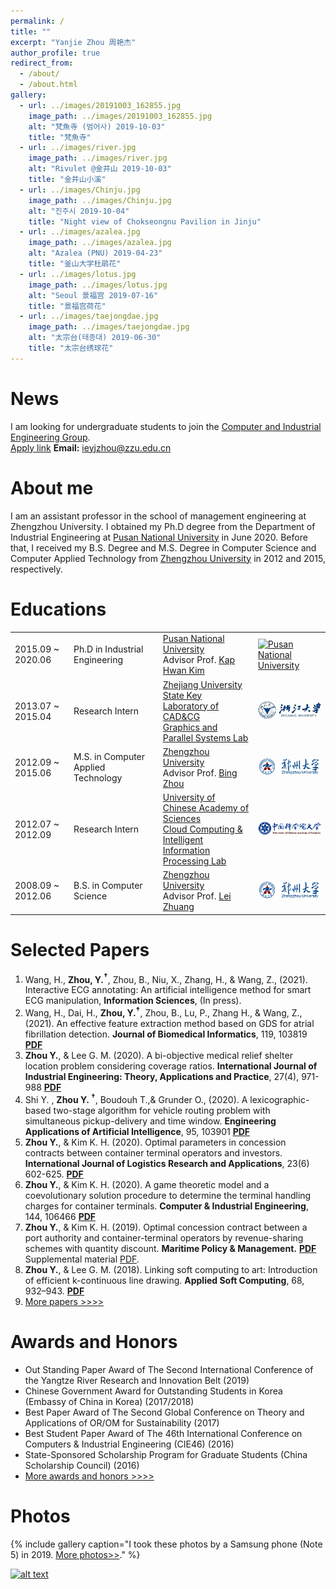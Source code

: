 ```yaml
---
permalink: /
title: ""
excerpt: "Yanjie Zhou 周艳杰"
author_profile: true
redirect_from: 
  - /about/
  - /about.html
gallery:
  - url: ../images/20191003_162855.jpg
    image_path: ../images/20191003_162855.jpg
    alt: "梵魚寺 (범어사) 2019-10-03"
    title: "梵魚寺"
  - url: ../images/river.jpg
    image_path: ../images/river.jpg
    alt: "Rivulet @金井山 2019-10-03"
    title: "金井山小溪"    
  - url: ../images/Chinju.jpg
    image_path: ../images/Chinju.jpg
    alt: "진주시 2019-10-04"
    title: "Night view of Chokseongnu Pavilion in Jinju"
  - url: ../images/azalea.jpg
    image_path: ../images/azalea.jpg
    alt: "Azalea (PNU) 2019-04-23"
    title: "釜山大学杜鹃花"
  - url: ../images/lotus.jpg
    image_path: ../images/lotus.jpg
    alt: "Seoul 景福宫 2019-07-16"
    title: "景福宫荷花"
  - url: ../images/taejongdae.jpg
    image_path: ../images/taejongdae.jpg
    alt: "太宗台(태종대) 2019-06-30"
    title: "太宗台绣球花"
---
```

News
======

I am looking for undergraduate students to join the [Computer and Industrial Engineering Group](https://ieyjzhou.github.io/lab/).
<br>[Apply link](https://ieyjzhou.github.io/lab/Openpositions.html) 
**Email:** ieyjzhou@zzu.edu.cn


About me
======
I am an assistant professor in the school of management engineering at Zhengzhou University. I obtained my Ph.D degree from  the Department of Industrial Engineering at [Pusan National University](http://www.pusan.ac.kr) in June 2020. Before that, I received my B.S. Degree and M.S. Degree in Computer Science and Computer Applied Technology from [Zhengzhou University](http://www.zzu.edu.cn) in 2012 and 2015, respectively. 


Educations
======
  
<table   style="border-collapse: collapse; border: none;">  
  <tr style="border-collapse: collapse; border: none;">    
    <td style="border-collapse: collapse; border: none;">2015.09 ~ 2020.06</td>    
    <td style="border-collapse: collapse; border: none;">Ph.D in Industrial Engineering</td>    
    <td style="border-collapse: collapse; border: none;"><a href="http://www.pusan.ac.kr/">Pusan National University</a><br>Advisor Prof. <a href="https://scholar.google.com/citations?user=MRFdiCQAAAAJ&hl=en">Kap Hwan Kim</a> </td>  
    <td style="border-collapse: collapse; border: none;"><a href="http://www.pusan.ac.kr/"> <img src="http://www.pusan.ac.kr/_contents/kor/_Img/Layout/logo.png" alt="Pusan National University"></a> </td>  
  </tr>  
   <tr style="border-collapse: collapse; border: none;">    
    <td style="border-collapse: collapse; border: none;">2013.07 ~ 2015.04 </td>    
    <td style="border-collapse: collapse; border: none;">Research Intern </td>    
    <td style="border-collapse: collapse; border: none;"><a href="http://www.zju.edu.cn/">Zhejiang University</a><br>  <a href="http://www.cad.zju.edu.cn/">State Key Laboratory of CAD&CG</a> 
   <br>  <a href="http://www.gaps-zju.org/">Graphics and Parallel Systems Lab</a> </td>  
    <td style="border-collapse: collapse; border: none;"><a href="http://www.zju.edu.cn/"> <img src="../images/zjulogo.jpg" alt="Zhejiang University"></a> </td>  
  </tr>  
 <tr style="border-collapse: collapse; border: none;">    
    <td style="border-collapse: collapse; border: none;">2012.09 ~ 2015.06 </td>    
    <td style="border-collapse: collapse; border: none;">M.S. in Computer Applied Technology</td>    
    <td style="border-collapse: collapse; border: none;"><a href="http://www.zzu.edu.cn/">Zhengzhou University</a><br>Advisor Prof. <a href="http://xg.zzu.edu.cn/bdsd/1502183295270.jhtml">Bing Zhou</a> </td>  
    <td style="border-collapse: collapse; border: none;"><a href="http://www.zzu.edu.cn/"> <img src="../images/zzulogo.png" alt="Zhengzhou University"></a> </td>  
  </tr> 
    
   <tr style="border-collapse: collapse; border: none;">    
    <td style="border-collapse: collapse; border: none;">2012.07 ~ 2012.09 </td>    
    <td style="border-collapse: collapse; border: none;">Research Intern </td>    
    <td style="border-collapse: collapse; border: none;"><a href="https://www.ucas.ac.cn/">University of Chinese Academy of Sciences</a><br>  <a href="http://feds.ac.cn/">Cloud Computing & <br>Intelligent Information Processing Lab</a> 
  </td>  
    <td style="border-collapse: collapse; border: none;"><a href="https://www.ucas.ac.cn/"> <img src="../images/UCAS_Logo.png" alt="University of Chinese Academy of Sciences"></a> </td>  
  </tr>  
 <tr style="border-collapse: collapse; border: none;">    
    <td style="border-collapse: collapse; border: none;">2008.09 ~ 2012.06 </td>    
    <td style="border-collapse: collapse; border: none;">B.S. in Computer Science </td>    
    <td style="border-collapse: collapse; border: none;"><a href="http://www.zzu.edu.cn/">Zhengzhou University</a><br>Advisor Prof. <a href="http://xg.zzu.edu.cn/bdsd/1502181273959.jhtml">Lei Zhuang</a> </td>  
    <td style="border-collapse: collapse; border: none;"><a href="http://www.zzu.edu.cn/"> <img src="../images/zzulogo.png" alt="Zhengzhou University"></a> </td>  
  </tr> 
  </table>

 
Selected Papers
======
1. Wang, H., **Zhou, Y.$^\dagger$**, Zhou, B., Niu, X., Zhang, H., & Wang, Z., (2021). Interactive ECG annotating: An artificial intelligence method for smart ECG manipulation, **Information Sciences**, (In press).
1. Wang, H., Dai, H., **Zhou, Y.$^\dagger$**, Zhou, B., Lu, P., Zhang H., & Wang, Z., (2021). An effective feature extraction method based on GDS for atrial fibrillation detection. **Journal of Biomedical Informatics**, 119, 103819 **[PDF](https://ieyjzhou.github.io/files/JBI2021.pdf)**
2. **Zhou Y.**, & Lee G. M. (2020). A bi-objective medical relief shelter location problem considering coverage ratios.  **International Journal of Industrial Engineering:
Theory, Applications and Practice**, 27(4), 971-988 **[PDF](https://ieyjzhou.github.io/files/IJIE2020.pdf)**
4. Shi Y. , **Zhou Y. $^\dagger$**, Boudouh T.,& Grunder O., (2020). A lexicographic-based two-stage algorithm for vehicle routing problem with simultaneous pickup-delivery and time window. **Engineering Applications of Artificial Intelligence**, 95, 103901 **[PDF](https://ieyjzhou.github.io/files/EAAI2020.pdf)**
5. **Zhou Y.**, & Kim K. H. (2020). Optimal parameters in concession contracts between container terminal operators and investors. **International Journal of Logistics Research and Applications**, 23(6) 602-625. **[PDF]( https://ieyjzhou.github.io/files/IJLRA2020.pdf)** 
6. **Zhou Y.**, & Kim K. H. (2020). A game theoretic model and a coevolutionary solution procedure to determine the terminal handling charges for container terminals. **Computer & Industrial Engineering**, 144, 106466 **[PDF](https://ieyjzhou.github.io/files/CIE2020_coevolutionary.pdf)**
7. **Zhou Y.**, & Kim K. H. (2019). Optimal concession contract between a port authority and container-terminal operators by revenue-sharing schemes with quantity discount. **Maritime Policy & Management.** **[PDF](https://ieyjzhou.github.io/files/online_version%20with_SP.pdf)** Supplemental material [PDF](https://ieyjzhou.github.io/files/Supplemental_Material_MPM_2019.pdf).
1. **Zhou Y.**, & Lee G. M. (2018). Linking soft computing to art: Introduction of efficient k-continuous line drawing. **Applied Soft Computing**, 68, 932–943. **[PDF](https://ieyjzhou.github.io/CIEG/Paper/KCLD_2018_Published_Version.pdf)**
 1.  [More papers >>>>](https://ieyjzhou.github.io/publications/)
 
 
Awards and Honors
======
   * Out Standing Paper Award of The Second International Conference of the Yangtze River Research and Innovation Belt (2019)  
   * Chinese Government Award for Outstanding Students in Korea (Embassy of China in Korea) (2017/2018)
   * Best Paper Award of The Second Global Conference on Theory and Applications of OR/OM for Sustainability (2017)
   * Best Student Paper Award of The 46th International Conference on Computers & Industrial Engineering (CIE46) (2016)
   * State-Sponsored Scholarship Program for Graduate Students (China Scholarship Council) (2016) 
   * [More awards and honors >>>>](https://ieyjzhou.github.io/YanjieZhou/AwardsandHonors.html)
   
Photos
======  
{% include gallery caption="I took these photos by a Samsung phone (Note 5) in 2019. [More photos>>](https://ieyjzhou.github.io/portfolio/)." %}
 
 
<a href="http://info.flagcounter.com/opgi"> ![alt text](http://s09.flagcounter.com/count2/opgi/bg_FFFFFF/txt_000000/border_CCCCCC/columns_8/maxflags_24/viewers_1/labels_1/pageviews_1/flags_1/percent_1/)</a>
 
